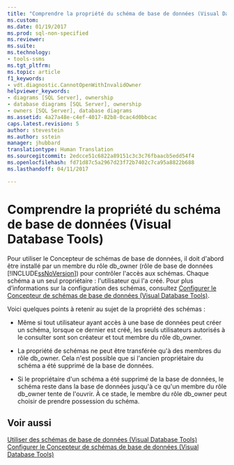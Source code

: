 ```yaml
---
title: "Comprendre la propriété du schéma de base de données (Visual Database Tools) | Microsoft Docs"
ms.custom: 
ms.date: 01/19/2017
ms.prod: sql-non-specified
ms.reviewer: 
ms.suite: 
ms.technology:
- tools-ssms
ms.tgt_pltfrm: 
ms.topic: article
f1_keywords:
- vdt.diagnostic.CannotOpenWithInvalidOwner
helpviewer_keywords:
- diagrams [SQL Server], ownership
- database diagrams [SQL Server], ownership
- owners [SQL Server], database diagrams
ms.assetid: 4a27a48e-c4ef-4017-82b8-0cac4d0bbcac
caps.latest.revision: 5
author: stevestein
ms.author: sstein
manager: jhubbard
translationtype: Human Translation
ms.sourcegitcommit: 2edcce51c6822a89151c3c3c76fbaacb5edd54f4
ms.openlocfilehash: fd71d87c5a2967d23f72b7402c7ca95a8822b688
ms.lasthandoff: 04/11/2017

---
```

# <a name="understand-database-diagram-ownership-visual-database-tools"></a>Comprendre la propriété du schéma de base de données (Visual Database Tools)
Pour utiliser le Concepteur de schémas de base de données, il doit d'abord être installé par un membre du rôle db_owner (rôle de base de données [!INCLUDE[ssNoVersion](../../includes/ssnoversion_md.md)]) pour contrôler l'accès aux schémas. Chaque schéma a un seul propriétaire : l'utilisateur qui l'a créé. Pour plus d’informations sur la configuration des schémas, consultez [Configurer le Concepteur de schémas de base de données (Visual Database Tools)](../../ssms/visual-db-tools/set-up-database-diagram-designer-visual-database-tools.md).  
  
Voici quelques points à retenir au sujet de la propriété des schémas :  
  
-   Même si tout utilisateur ayant accès à une base de données peut créer un schéma, lorsque ce dernier est créé, les seuls utilisateurs autorisés à le consulter sont son créateur et tout membre du rôle db_owner.  
  
-   La propriété de schémas ne peut être transférée qu'à des membres du rôle db_owner. Cela n'est possible que si l'ancien propriétaire du schéma a été supprimé de la base de données.  
  
-   Si le propriétaire d'un schéma a été supprimé de la base de données, le schéma reste dans la base de données jusqu'à ce qu'un membre du rôle db_owner tente de l'ouvrir. À ce stade, le membre du rôle db_owner peut choisir de prendre possession du schéma.  
  
## <a name="see-also"></a>Voir aussi  
[Utiliser des schémas de base de données (Visual Database Tools)](../../ssms/visual-db-tools/work-with-database-diagrams-visual-database-tools.md)  
[Configurer le Concepteur de schémas de base de données (Visual Database Tools)](../../ssms/visual-db-tools/set-up-database-diagram-designer-visual-database-tools.md)  
  

